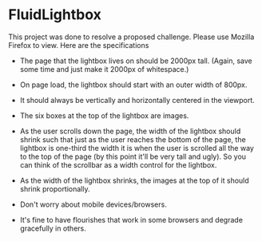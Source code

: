 FluidLightbox
=============
This project was done to resolve a proposed challenge. Please use Mozilla Firefox to view. Here are the specifications

- The page that the lightbox lives on should be 2000px tall. (Again, save some time and just make it 2000px of whitespace.)

- On page load, the lightbox should start with an outer width of 800px.

- It should always be vertically and horizontally centered in the viewport.

- The six boxes at the top of the lightbox are images.

- As the user scrolls down the page, the width of the lightbox should shrink such that just as the user reaches the bottom of the page, the lightbox is one-third the width it is when the user is scrolled all the way to the top of the page (by this point it'll be very tall and ugly). So you can think of the scrollbar as a width control for the lightbox.

- As the width of the lightbox shrinks, the images at the top of it should shrink proportionally.

- Don't worry about mobile devices/browsers.

- It's fine to have flourishes that work in some browsers and degrade gracefully in others.
